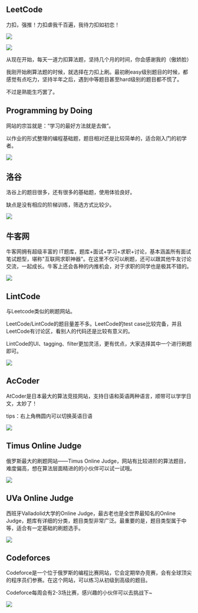 ## LeetCode

力扣，强推！力扣虐我千百遍，我待力扣如初恋！

![](http://img.topjavaer.cn/img/image-20221119231353893.png)

![](http://img.topjavaer.cn/img/image-20221119231150228.png)

从现在开始，每天一道力扣算法题，坚持几个月的时间，你会感谢我的（傲娇脸）

我刚开始刷算法题的时候，就选择在力扣上刷。最初刷easy级别题目的时候，都感觉有点吃力，坚持半年之后，遇到中等题目甚至hard级别的题目都不慌了。

不过是熟能生巧罢了。

## Programming by Doing

网站的宗旨就是：“学习的最好方法就是去做”。

以作业的形式整理的编程基础题，题目相对还是比较简单的，适合刚入门的初学者。

![](http://img.topjavaer.cn/img/image-20221119231133459.png)

## 洛谷

洛谷上的题目很多，还有很多的基础题，使用体验良好。

缺点是没有相应的阶梯训练，筛选方式比较少。

![](http://img.topjavaer.cn/img/image-20221119231107703.png)



## 牛客网

牛客网拥有超级丰富的 IT题库，题库+面试+学习+求职+讨论，基本涵盖所有面试笔试题型，堪称"互联网求职神器"。在这里不仅可以刷题，还可以跟其他牛友讨论交流，一起成长。牛客上还会各种的内推机会，对于求职的同学也是极其不错的。

![](http://img.topjavaer.cn/img/image-20221119233620798.png)

## LintCode

与Leetcode类似的刷题网站。

LeetCode/LintCode的题目量差不多。LeetCode的test case比较完备，并且LeetCode有讨论区，看别人的代码还是比较有意义的。

LintCode的UI、tagging、filter更加灵活，更有优点，大家选择其中一个进行刷题即可。

![](http://img.topjavaer.cn/img/image-20221119231323014.png)

## AcCoder

AtCoder是日本最大的算法竞技网站，支持日语和英语两种语言，顺带可以学学日文，太妙了！

tips：右上角椭圆内可以切换英语日语

![](http://img.topjavaer.cn/img/image-20221119232242865.png)

## Timus Online Judge

俄罗斯最大的刷题网站——Timus Online Judge，网站有比较进阶的算法题目，难度偏高，想在算法层面精进的的小伙伴可以试一试哦。

![](http://img.topjavaer.cn/img/image-20221119232511963.png)



## UVa Online Judge 

西班牙Valladolid大学的Online Judge，最古老也是全世界最知名的Online Judge，题库有详细的分类，题目类型非常广泛。最重要的是，题目类型属于中等，适合有一定基础的刷题选手。

![](http://img.topjavaer.cn/img/image-20221119231231975.png)

## Codeforces

Codeforce是一个位于俄罗斯的编程比赛网站，它会定期举办竞赛，会有全球顶尖的程序员们参赛。在这个网站，可以练习从初级到高级的题目。

Codeforce每周会有2-3场比赛，感兴趣的小伙伴可以去挑战下~

![](http://img.topjavaer.cn/img/image-20221119231248969.png)